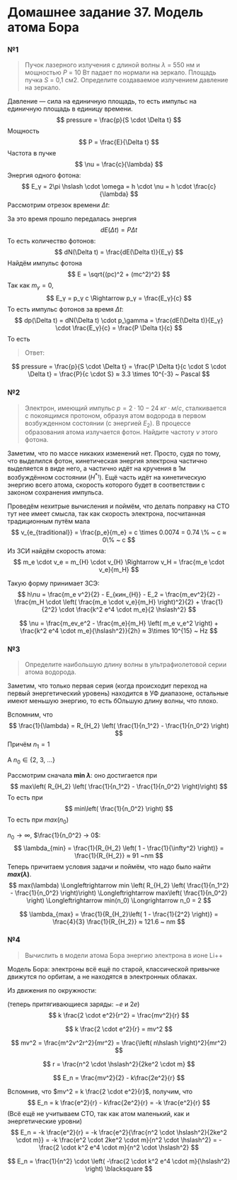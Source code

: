 # 	Домашнее задание 37. Модель атома Бора

### №1

> Пучок лазерного излучения с длиной волны $λ$ = 550 нм и мощностью
> $P$ = 10 Вт падает по нормали на зеркало. Площадь пучка $S$ = 0,1 см2.
> Определите создаваемое излучением давление на зеркало.

Давление — сила на единичную площадь, то есть импульс на единичную площадь в единицу времени.
$$
pressure = \frac{p}{S \cdot \Delta t}
$$
Мощность 
$$
P = \frac{E}{\Delta t}
$$
Частота в пучке 
$$
\nu = \frac{c}{\lambda}
$$
Энергия одного фотона:
$$
E_γ = 2\pi \hslash \cdot \omega = h \cdot \nu = h \cdot \frac{c}{\lambda}
$$
Рассмотрим отрезок времени $\Delta t$:

За это время прошло передалась энергия
$$
dE(\Delta t) = P \Delta t
$$
То есть количество фотонов:
$$
dN(\Delta t) = \frac{dE(\Delta t)}{E_γ}
$$
Найдём импульс фотона
$$
E = \sqrt{(pc)^2 + (mc^2)^2}
$$
Так как $m_γ = 0$, 
$$
E_γ = p_γ c \Rightarrow p_γ = \frac{E_γ}{c}
$$
То есть импульс фотонов за время $\Delta t$:
$$
dp(\Delta t) = dN(\Delta t) \cdot p_\gamma = \frac{dE(\Delta t)}{E_γ} \cdot \frac{E_γ}{c} = \frac{P \Delta t}{c}
$$
То есть 

> Ответ:

$$
pressure = \frac{p}{S \cdot \Delta t} = \frac{P \Delta t}{c \cdot S \cdot \Delta t} = \frac{P}{c \cdot S} ≈ 3.3 \times 10^{-3} ~ Pascal
$$



### №2

> Электрон, имеющий импульс $p = 2·10-24 ~ кг·м/с$, сталкивается с
> покоящимся протоном, образуя атом водорода в первом возбужденном
> состоянии (с энергией $E_2$). В процессе образования атома излучается
> фотон. Найдите частоту $\nu$ этого фотона.

Заметим, что по массе никаких изменений нет. Просто, судя по тому, что выделился фотон, кинетическая энергия электрона частично выделяется в виде него, а частично идёт на  кручения в 1м возбуждённом состоянии ($H^{*_1}$). Ещё часть идёт на кинетическую энергию всего атома, скорость которого будет в соответствии с законом сохранения импульса.

Проведём нехитрые вычисления и поймём, что делать поправку на СТО тут нее имеет смысла, так как скорость электрона, посчитанная традиционным путём мала
$$
v_{e_{traditional}} = \frac{p_e}{m_e} = c \times 0.0074 = 0.74 \% ~ c ≈ 0\% ~ c
$$
Из ЗСИ найдём скорость атома:
$$
m_e \cdot v_e = m_{H} \cdot v_{H} \Rightarrow v_H = \frac{m_e \cdot v_e}{m_H}
$$


Такую форму принимает ЗСЭ:
$$
h\nu = \frac{m_e v^2}{2} - E_{кин_{H}} - E_2 = \frac{m_ev^2}{2} - \frac{m_H \cdot \left( \frac{m_e \cdot v_e}{m_H} \right)^2}{2} + \frac{1}{2^2} \cdot \frac{k^2 e^4 \cdot m_e}{2 \hslash^2}
$$


$$
\nu = \frac{m_ev_e^2 - \frac{m_e}{m_H} \left( m_e v_e^2 \right) + \frac{k^2 e^4 \cdot m_e}{\hslash^2}}{2h} ≈ 3\times 10^{15} ~ Hz
$$

### №3

> Определите наибольшую длину волны в ультрафиолетовой серии
> атома водорода.

Заметим, что только первая серия (когда происходит переход на первый энергетический уровень) находится в УФ диапазоне, остальные имеют меньшую энергию, то есть бОльшую длину волны, что плохо.

Вспомним, что 
$$
\frac{1}{\lambda} = R_{H_2} \left( \frac{1}{n_1^2} - \frac{1}{n_0^2} \right)
$$
Причём $n_1 = 1$

А $n_0 \in \left\{ 2,~ 3,~ …\right\}$

Рассмотрим сначала **min $\lambda$**: оно достигается при 
$$
max\left( R_{H_2} \left( \frac{1}{n_1^2} - \frac{1}{n_0^2} \right)\right)
$$
То есть при 
$$
min\left( \frac{1}{n_0^2} \right)
$$
То есть при $max(n_0)$

$n_0 → \infty$, $\frac{1}{n_0^2} → 0$: 
$$
\lambda_{min} = \frac{1}{R_{H_2} \left( 1 - \frac{1}{\infty^2} \right)} = \frac{1}{R_{H_2}} ≈ 91 ~nm
$$
Теперь причитаем условия задачи и поймём, что надо было найти **$max(\lambda)$**.
$$
max(\lambda) \Longleftrightarrow min \left( R_{H_2} \left( \frac{1}{n_1^2} - \frac{1}{n_0^2} \right)\right) \Longleftrightarrow max\left( \frac{1}{n_0^2} \right) \Longleftrightarrow min(n_0) \Longrightarrow n_0 = 2
$$

$$
\lambda_{max} = \frac{1}{R_{H_2}\left( 1 - \frac{1}{2^2} \right)} = \frac{4}{3} \frac{1}{R_{H_2}} ≈ 121.6 ~ nm
$$

### №4

> Вычислить в модели атома Бора энергию электрона в ионе Li++

Модель Бора: электроны всё ещё по старой, классической привычке движутся по орбитам, а не находятся в электронных облаках.

Из движения по окружности:

(теперь притягивающиеся заряды: $-e$ и $2e$)
$$
k \frac{2 \cdot e^2}{r^2} = \frac{mv^2}{r}
$$

$$
k \frac{2 \cdot e^2}{r} = mv^2
$$

$$
mv^2 = \frac{m^2v^2r^2}{mr^2} = \frac{\left( n\hslash \right)^2}{mr^2}
$$

$$
r = \frac{n^2 \cdot \hslash^2}{2ke^2 \cdot m}
$$

$$
E_n = \frac{mv^2}{2} - k\frac{2e^2}{r}
$$

Вспомнив, что $mv^2 = k \frac{2 \cdot e^2}{r}$, получим, что 
$$
E_n = k \frac{e^2}{r} - k\frac{2e^2}{r} = -k \frac{e^2}{r}
$$
(Всё ещё не учитываем СТО, так как атом маленький, как и энергетические уровни)
$$
E_n = -k \frac{e^2}{r} = -k \frac{e^2}{\frac{n^2 \cdot \hslash^2}{2ke^2 \cdot m}} = -k \frac{e^2 \cdot 2ke^2 \cdot m}{n^2 \cdot \hslash^2} = -\frac{2 \cdot k^2 e^4 \cdot m}{n^2 \cdot \hslash^2}
$$

$$
E_n = \frac{1}{n^2} \cdot \left( -\frac{2 \cdot k^2 e^4 \cdot m}{\hslash^2} \right) \blacksquare
$$

